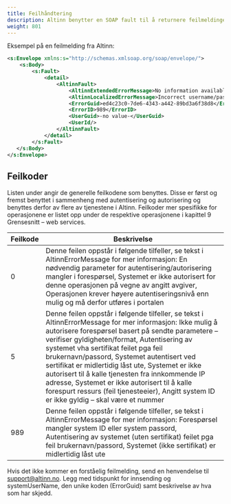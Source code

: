 ```yaml
---
title: Feilhåndtering
description: Altinn benytter en SOAP fault til å returnere feilmeldinger for en web service. Denne fault meldingen er i henholdt til AltinnFault kontrakten definert i WSDL for alle tjenestene. Kontrakten vil angi en feilkode og en feilmelding, henholdsvis ErrorID og AltinnErrorMessage, for å definere feilsituasjoner.
weight: 801
---
```


Eksempel på en feilmelding fra Altinn:

```xml
<s:Envelope xmlns:s="http://schemas.xmlsoap.org/soap/envelope/">
    <s:Body>
        <s:Fault>
            <detail>
                <AltinnFault>
                    <AltinnExtendedErrorMessage>No information available</AltinnExtendedErrorMessage>
                    <AltinnLocalizedErrorMessage>Incorrect username/password/pin given for user</AltinnLocalizedErrorMessage>
                    <ErrorGuid>ed4c23c0-7de6-4343-a442-89bd3a6f38d8</ErrorGuid>
                    <ErrorID>989</ErrorID>
                    <UserGuid>-no value-</UserGuid>
                    <UserId/>
                </AltinnFault>
            </detail>
        </s:Fault>
   </s:Body>
</s:Envelope>
```

## Feilkoder

Listen under angir de generelle feilkodene som benyttes.
Disse er først og fremst benyttet i sammenheng med autentisering og autorisering og benyttes derfor av flere av tjenestene i Altinn.
Feilkoder mer spesifikke for operasjonene er listet opp under de respektive operasjonene i kapittel 9 Grensesnitt – web services.

| **Feilkode** | **Beskrivelse**                                                                                                                                                                                                                                                                                                                                                                                                                                                                                                                                            |
| ------------ | ---------------------------------------------------------------------------------------------------------------------------------------------------------------------------------------------------------------------------------------------------------------------------------------------------------------------------------------------------------------------------------------------------------------------------------------------------------------------------------------------------------------------------------------------------------- |
| 0            | Denne feilen oppstår i følgende tilfeller, se tekst i AltinnErrorMessage for mer informasjon: En nødvendig parameter for autentisering/autorisering mangler i forespørsel, Systemet er ikke autorisert for denne operasjonen på vegne av angitt avgiver, Operasjonen krever høyere autentiseringsnivå enn mulig og må derfor utføres i portalen                                                                                                                                                                                                            |
| 5            | Denne feilen oppstår i følgende tilfeller, se tekst i AltinnErrorMessage for mer informasjon: Ikke mulig å autorisere forespørsel basert på sendte parametere – verifiser gyldigheten/format, Autentisering av systemet vha sertifikat feilet pga feil brukernavn/passord, Systemet autentisert ved sertifikat er midlertidig låst ute, Systemet er ikke autorisert til å kalle tjenesten fra innkommende IP adresse, Systemet er ikke autorisert til å kalle forespurt ressurs (feil tjenesteeier), Angitt system ID er ikke gyldig – skal være et nummer |
| 989          | Denne feilen oppstår i følgende tilfeller, se tekst i AltinnErrorMessage for mer informasjon: Forespørsel mangler system ID eller system passord, Autentisering av systemet (uten sertifikat) feilet pga feil brukernavn/passord, Systemet (ikke sertifikat) er midlertidig låst ute                                                                                                                                                                                                                                                                       |


Hvis det ikke kommer en forståelig feilmelding, send en henvendelse til support@altinn.no.
Legg med tidspunkt for innsending og systemUserName, den unike koden (ErrorGuid) samt beskrivelse av hva som har skjedd.